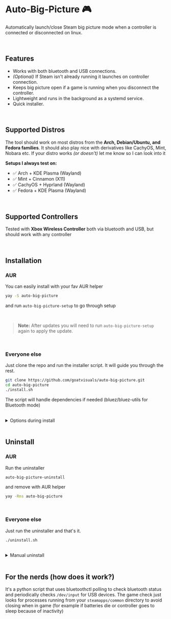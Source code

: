# Auto-Big-Picture 🎮

Automatically launch/close Steam big picture mode when a controller is connected or disconnected on linux.

<br>

## Features

* Works with both bluetooth and USB connections.
* *(Optional)* If Steam isn't already running it launches on controller connection.
* Keeps big picture open if a game is running when you disconnect the controller.
* Lightweight and runs in the background as a systemd service.
* Quick installer.

<br>

## Supported Distros

The tool should work on most distros from the **Arch, Debian/Ubuntu, and Fedora families**. It should also play nice with derivatives like CachyOS, Mint, Nobara etc. If your distro works *(or doesn't)* let me know so I can look into it


**Setups I always test on:**

* ✅ Arch + KDE Plasma (Wayland)
* ✅ Mint + Cinnamon (X11)
* ✅ CachyOS + Hyprland (Wayland)
* ✅ Fedora + KDE Plasma (Wayland)

<br>

## Supported Controllers

Tested with **Xbox Wireless Controller** both via bluetooth and USB, but should work with any controller

<br>

## Installation

### AUR

You can easily install with your fav AUR helper

```bash
yay -S auto-big-picture
```

and run ``auto-big-picture-setup`` to go through setup

<br>

> **Note:** After updates you will need to run ``auto-big-picture-setup`` again to apply the update.

<br>

### Everyone else

Just clone the repo and run the installer script. It will guide you through the rest.

```bash
git clone https://github.com/goatvisuals/auto-big-picture.git
cd auto-big-picture
./install.sh
```
The script will handle dependencies if needed (bluez/bluez-utils for Bluetooth mode)


<br>

<details>
  <summary>Options during install</summary>

<br>

**Step 1: Installation type**

1: Install for Bluetooth and USB connections

2: Install for USB connections only


<br>

**Step 1.5: *Only for bluetooth installation type***

Choose controller from list of paired devices


<br>

**Step 2: Should steam launch when a controller gets connected even if it isn't already running?**

1: Yes - launches even if steam wasn't running

2: No - only start big picture when the steam process is already running


<br>

**Step 3: Change config path**

Input custom path or leave blank to keep the default

``~/.config/auto-big-picture``

</details>

<br>

## Uninstall

### AUR

Run the uninstaller

```bash
auto-big-picture-uninstall
```

and remove with AUR helper

```bash
yay -Rns auto-big-picture
```

<br>

### Everyone else

Just run the uninstaller and that's it.

```bash
./uninstall.sh
```


<br>

<details>
  <summary>Manual uninstall</summary>

<br>

If you prefer to manually uninstall, you can do it by stopping and disabling the service and then removing the files. The service file is always located at `~/.config/systemd/user/auto-big-picture.service`, and the config/script is by default stored in `~/.config/auto-big-picture/auto-big-picture.py` (or a different location you chose during installation).


**1 Stop and disable the service:**
```bash
systemctl --user stop auto-big-picture.service
systemctl --user disable auto-big-picture.service
```

**2 Reload systemd:**
```bash
systemctl --user daemon-reload
```

**3 Remove the files (change last 2 paths if you chose a custom config dir):**
```bash
rm -f ~/.config/systemd/user/auto-big-picture.service
rm -f ~/.config/auto-big-picture/auto-big-picture.py
rmdir ~/.config/auto-big-picture
```

</details>

<br>

## For the nerds (how does it work?)

It's a python script that uses bluetoothctl polling to check bluetooth status and periodically checks `/dev/input` for USB devices. The game check just looks for processes running from your `steamapps/common` directory to avoid closing when in game (for example if batteries die or controller goes to sleep because of inactivity)
